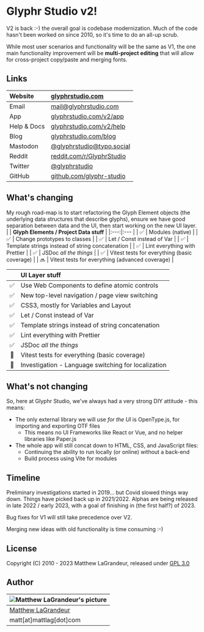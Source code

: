 # Glyphr Studio v2!
V2 is back :-) the overall goal is codebase modernization. Much of the code hasn't been worked on since 2010,
so it's time to do an all-up scrub.

While most user scenarios and functionality will be the same as V1, the one main functionality improvement will
be **multi-project editing** that will allow for cross-project copy/paste and merging fonts.

## Links
| Website | [glyphrstudio.com](https://www.glyphrstudio.com) |
| :---- | :---- |
| Email | [mail@glyphrstudio.com](mailto:mail@glyphrstudio.com) |
| App | [glyphrstudio.com/v2/app](https://www.glyphrstudio.com/v2/app) |
| Help & Docs | [glyphrstudio.com/v2/help](https://www.glyphrstudio.com/v2/help/) |
| Blog | [glyphrstudio.com/blog](https://www.glyphrstudio.com/blog/) |
| Mastodon | [@glyphrstudio@typo.social](https://typo.social/@glyphrstudio) |
| Reddit | [reddit.com/r/GlyphrStudio](https://www.reddit.com/r/GlyphrStudio/) |
| Twitter | [@glyphrstudio](https://twitter.com/glyphrstudio) |
| GitHub | [github.com/glyphr-studio](https://github.com/glyphr-studio) |


## What's changing
My rough road-map is to start refactoring the Glyph Element objects (the underlying data structures
that describe glyphs), ensure we have good separation between data and the UI, then start working on
the new UI layer.
| | **Glyph Elements / Project Data stuff** |
|:---:|:--- |
| :white_check_mark: | Modules (native) |
| :white_check_mark: | Change prototypes to classes |
| :white_check_mark: | Let / Const instead of Var |
| :white_check_mark: | Template strings instead of string concatenation |
| :white_check_mark: | Lint everything with Prettier |
| :white_check_mark: | JSDoc *all the things* |
| :white_check_mark: | Vitest tests for everything (basic coverage) |
| :soon: | Vitest tests for everything (advanced coverage) |

| | **UI Layer stuff** |
|:---:|:--- |
| :white_check_mark: | Use Web Components to define atomic controls |
| :white_check_mark: | New top-level navigation / page view switching |
| :white_check_mark: | CSS3, mostly for Variables and Layout |
| :white_check_mark: | Let / Const instead of Var |
| :white_check_mark: | Template strings instead of string concatenation |
| :white_check_mark: | Lint everything with Prettier |
| :white_check_mark: | JSDoc *all the things* |
| :black_square_button: | Vitest tests for everything (basic coverage) |
| :black_square_button: | Investigation - Language switching for localization |


## What's not changing
So, here at Glyphr Studio, we've always had a very strong DIY attitude - this means:
* The only external library we will use *for the UI* is OpenType.js, for importing and exporting OTF files
  * This means no UI Frameworks like React or Vue, and no helper libraries like Paper.js
* The whole app will still concat down to HTML, CSS, and JavaScript files:
  * Continuing the ability to run locally (or online) without a back-end
  * Build process using Vite for modules

## Timeline
Preliminary investigations started in 2019... but Covid slowed things way down.
Things have picked back up in 2021/2022. Alphas are being released in late 2022 / early 2023,
with a goal of finishing in (the first half?) of 2023.

Bug fixes for V1 will still take precedence over V2.

Merging new ideas with old functionality is time consuming :-)


## License
 Copyright (C) 2010 - 2023 Matthew LaGrandeur, released under
 [GPL 3.0](https://github.com/mattlag/Glyphr-Studio/blob/master/LICENSE-gpl-3.0.txt)

## Author
| ![Matthew LaGrandeur's picture](https://1.gravatar.com/avatar/f6f7b963adc54db7e713d7bd5f4903ec?s=70) |
|---|
| [Matthew LaGrandeur](http://mattlag.com/) |
| matt[at]mattlag[dot]com |